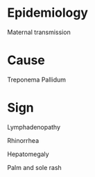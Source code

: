 
# Epidemiology

Maternal transmission

# Cause

Treponema Pallidum

# Sign

Lymphadenopathy

Rhinorrhea

Hepatomegaly

Palm and sole rash
